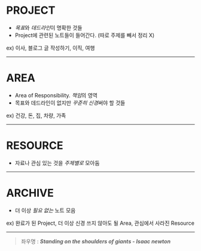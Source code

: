 # PROJECT 
- *목표*와 *데드라인*이 명확한 것들
- Project에 관련된 노트들이 들어간다. (따로 주제를 빼서 정리 X)

ex) 이사, 블로그 글 작성하기, 이직, 여행

---
# AREA
 - Area of Responsibility. *책임*의 영역
- 목표와 데드라인이 없지만 *꾸준히 신경*써야 할 것들

ex) 건강, 돈, 집, 차량, 가족

---
# RESOURCE
- 자료나 관심 있는 것을 *주제별로* 모아둠

---
# ARCHIVE
- 더 이상 *필요 없는* 노트 모음

ex) 완료가 된 Project, 더 이상 신경 쓰지 않아도 될 Area, 관심에서 사라진 Resource

---


> 좌우명 : ***Standing on the shoulders of giants - Isaac newton***